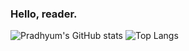 ### Hello, reader.

![Pradhyum's GitHub stats](https://github-readme-stats.vercel.app/api?username=techieji&count_private=true&show_icons=true)
![Top Langs](https://github-readme-stats.vercel.app/api/top-langs/?username=techieji&exclude_repo=va_education&layout=compact)
